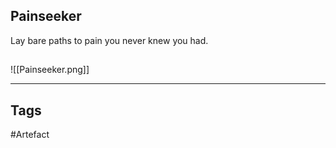 ## Painseeker
Lay bare paths to pain you never knew you had.
## 
![[Painseeker.png]]

---
## Tags
#Artefact